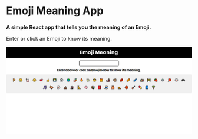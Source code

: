 # Emoji Meaning App
**A simple React app that tells you the meaning of an Emoji.**

Enter or click an Emoji to know its meaning.

![website](./Images/emoji-meaning.png)